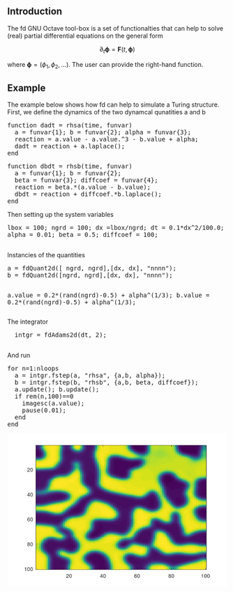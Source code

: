 <h2>Introduction</h2>

The fd GNU Octave tool-box is a set of functionalties that can help to solve (real) partial differential equations on the general form  

$$
  \partial_t \boldsymbol{\phi} = \mathbf{F}(t,\boldsymbol{\phi}) 
$$

where $\boldsymbol{\phi} = (\phi_1, \phi_2, \ldots)$. The user can provide the right-hand function. 


<h2>Example</h2>
The example below shows how fd can help to simulate a Turing structure. First, we define the dynamics of the two dynamcal qunatities a and b

<div class="box"> 
<pre>
function dadt = rhsa(time, funvar)
  a = funvar{1}; b = funvar{2}; alpha = funvar{3};
  reaction = a.value - a.value.^3 - b.value + alpha;
  dadt = reaction + a.laplace();
end
</pre>
<pre>
function dbdt = rhsb(time, funvar)
  a = funvar{1}; b = funvar{2};
  beta = funvar{3}; diffcoef = funvar{4};
  reaction = beta.*(a.value - b.value);
  dbdt = reaction + diffcoef.*b.laplace();
end
</pre>
</div>
Then setting up the system variables
<div class="box">
  <pre>
lbox = 100; ngrd = 100; dx =lbox/ngrd; dt = 0.1*dx^2/100.0; nloops = 1e4;
alpha = 0.01; beta = 0.5; diffcoef = 100;
  </pre>
</div>
Instancies of the quantities
<div class="box">
  <pre>
a = fdQuant2d([ ngrd, ngrd],[dx, dx], "nnnn"); 
b = fdQuant2d([ngrd, ngrd],[dx, dx], "nnnn"); 

a.value = 0.2*(rand(ngrd)-0.5) + alpha^(1/3);
b.value = 0.2*(rand(ngrd)-0.5) + alpha^(1/3);
  </pre>
</div>
The integrator
<div class="box">
  <pre>
  intgr = fdAdams2d(dt, 2);
  </pre>
</div>
And run
<div class="box">
  <pre>
for n=1:nloops
  a = intgr.fstep(a, "rhsa", {a,b, alpha});
  b = intgr.fstep(b, "rhsb", {a,b, beta, diffcoef});
  a.update(); b.update();
  if rem(n,100)==0
    imagesc(a.value);
    pause(0.01);
  end
end
</pre>
</div>
<img src="doc/turing.jpg" alt="turing">
